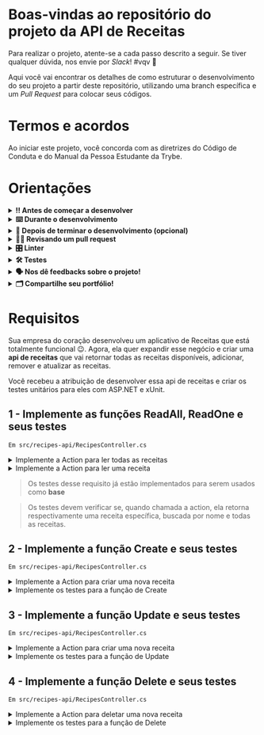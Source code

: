 # Boas-vindas ao repositório do projeto da API de Receitas

Para realizar o projeto, atente-se a cada passo descrito a seguir. Se tiver qualquer dúvida, nos envie por _Slack_! #vqv 🚀

Aqui você vai encontrar os detalhes de como estruturar o desenvolvimento do seu projeto a partir deste repositório, utilizando uma branch específica e um _Pull Request_ para colocar seus códigos.

# Termos e acordos

Ao iniciar este projeto, você concorda com as diretrizes do Código de Conduta e do Manual da Pessoa Estudante da Trybe.

# Orientações

<details>
  <summary><strong>‼️ Antes de começar a desenvolver</strong></summary><br />

  1. Clone o repositório

  - Use o comando: `git clone git@github.com:tryber/acc-csharp-0x-project-recipe-api.git`.
  - Entre na pasta do repositório que você acabou de clonar:
    - `cd acc-csharp-0x-project-recipe-api`

  2. Instale as dependências
  
  - Entre na pasta `src/`.
  - Execute o comando: `dotnet restore`.
  
  3. Crie uma branch a partir da branch `master`

  - Verifique se você está na branch `master`
    - Exemplo: `git branch`
  - Se não estiver, mude para a branch `master`
    - Exemplo: `git checkout master`
  - Agora crie uma branch à qual você vai submeter os `commits` do seu projeto
    - Você deve criar uma branch no seguinte formato: `nome-de-usuario-nome-do-projeto`
    - Exemplo: `git checkout -b joaozinho-acc-csharp-0x-project-recipe-api`

  4. Adicione as mudanças ao _stage_ do Git e faça um `commit`

  - Verifique que as mudanças ainda não estão no _stage_
    - Exemplo: `git status` (deve aparecer listada a pasta _joaozinho_ em vermelho)
  - Adicione o novo arquivo ao _stage_ do Git
    - Exemplo:
      - `git add .` (adicionando todas as mudanças - _que estavam em vermelho_ - ao stage do Git)
      - `git status` (deve aparecer listado o arquivo _joaozinho/README.md_ em verde)
  - Faça o `commit` inicial
    - Exemplo:
      - `git commit -m 'iniciando o projeto x'` (fazendo o primeiro commit)
      - `git status` (deve aparecer uma mensagem tipo essa: _nothing to commit_ )

  5. Adicione a sua branch com o novo `commit` ao repositório remoto

  - Usando o exemplo anterior: `git push -u origin joaozinho-acc-csharp-0x-project-recipe-api`

  6. Crie um novo `Pull Request` _(PR)_

  - Vá até a página de _Pull Requests_ do [repositório no GitHub](https://github.com/tryber/acc-csharp-0x-project-recipe-api/pulls)
  - Clique no botão verde _"New pull request"_
  - Clique na caixa de seleção _"Compare"_ e escolha a sua branch **com atenção**
  - Coloque um título para a sua _Pull Request_
    - Exemplo: _"Cria tela de busca"_
  - Clique no botão verde _"Create pull request"_
  - Adicione uma descrição para o _Pull Request_ e clique no botão verde _"Create pull request"_
  - **Não se preocupe em preencher mais nada por enquanto!**
  - Volte até a [página de _Pull Requests_ do repositório](https://github.com/tryber/acc-csharp-0x-project-recipe-api/pulls) e confira que o seu _Pull Request_ está criado

</details>

<details>
  <summary><strong>⌨️ Durante o desenvolvimento</strong></summary><br/>

  - Faça `commits` das alterações que você fizer no código regularmente

  - Lembre-se sempre de, após um (ou alguns) `commits`, atualizar o repositório remoto

  - Os comandos que você utilizará com mais frequência são:
    1. `git status` _(para verificar o que está em vermelho - fora do stage - e o que está em verde - no stage)_
    2. `git add` _(para adicionar arquivos ao stage do Git)_
    3. `git commit` _(para criar um commit com os arquivos que estão no stage do Git)_
    4. `git push -u origin nome-da-branch` _(para enviar o commit para o repositório remoto na primeira vez que fizer o `push` de uma nova branch)_
    5. `git push` _(para enviar o commit para o repositório remoto após o passo anterior)_

</details>

<details>
  <summary><strong>🤝 Depois de terminar o desenvolvimento (opcional)</strong></summary><br/>

  Para sinalizar que o seu projeto está pronto para o _"Code Review"_, faça o seguinte:

  - Vá até a página **DO SEU** _Pull Request_, adicione a label de _"code-review"_ e marque seus colegas:

    - No menu à direita, clique no _link_ **"Labels"** e escolha a _label_ **code-review**;

    - No menu à direita, clique no _link_ **"Assignees"** e escolha **o seu usuário**;

    - No menu à direita, clique no _link_ **"Reviewers"** e digite `students`, selecione o time `tryber/students-sd-0x`.

  Caso tenha alguma dúvida, [aqui tem um vídeo explicativo](https://vimeo.com/362189205).

</details>

<details>
  <summary><strong>🕵🏿 Revisando um pull request</strong></summary><br />

  Use o conteúdo sobre [Code Review](https://app.betrybe.com/course/real-life-engineer/code-review) para te ajudar a revisar os _Pull Requests_.

</details>

<details>
  <summary><strong>🎛 Linter</strong></summary><br />

  Usaremos o [NetAnalyzer](https://docs.microsoft.com/pt-br/dotnet/fundamentals/code-analysis/overview) para fazer a análise estática do seu código.

  Este projeto já vem com as dependências relacionadas ao _linter_ configuradas no arquivo `.csproj`.

  O analisador já é instalado pelo plugin da `Microsoft C#` no `VSCode`. Para isso, basta fazer o download do [plugin](https://marketplace.visualstudio.com/items?itemName=ms-dotnettools.csharp) e instalá-lo.
</details>

<details>
  <summary><strong>🛠 Testes</strong></summary><br />

  O .NET já possui sua própria plataforma de testes.
  
  Este projeto já vem configurado e com suas dependências.

  ### Executando todos os testes

  Para executar os testes com o .NET, execute o comando dentro do diretório do seu projeto `src/recipes-api` ou de seus testes `src/recipes-api.Test`!

  ```
  dotnet test
  ```

  ### Executando um teste específico

  Para executar um teste específico, basta executar o comando `dotnet test --filter Name~TestMethod1`.

  :warning: **Importante:** o comando irá executar testes cujo nome contém `TestMethod1`.

  :warning: **O avaliador automático não necessariamente avalia seu projeto na ordem em que os requisitos aparecem no readme. Isso acontece para deixar o processo de avaliação mais rápido. Então, não se assuste se isso acontecer, ok?**

  ### Outras opções para testes
  - Algumas opções que podem lhe ajudar são:
    -  `-?|-h|--help`: exibe a descrição completa de como utilizar o comando.
    -  `-t|--list-tests`: lista todos os testes, ao invés de executá-los.
    -  `-v|--verbosity <LEVEL>`: define o nível de detalhe na resposta dos testes.
      - `q | quiet`
      - `m | minimal`
      - `n | normal`
      - `d | detailed`
      - `diag | diagnostic`
      - Exemplo de uso: 
         ```
           dotnet test -v diag
         ```
         ou
         ```            
           dotnet test --verbosity=diagnostic
         ``` 
</details>

<details>
  <summary><strong>🗣 Nos dê feedbacks sobre o projeto!</strong></summary><br />

Ao finalizar e submeter o projeto, não se esqueça de avaliar sua experiência preenchendo o formulário. 
**Leva menos de 3 minutos!**

[FORMULÁRIO DE AVALIAÇÃO DE PROJETO](https://be-trybe.typeform.com/to/ZTeR4IbH)

</details>

<details>
  <summary><strong>🗂 Compartilhe seu portfólio!</strong></summary><br />

  Você sabia que o LinkedIn é a principal rede social profissional e que compartilhar aprendizados lá é muito importante para quem deseja construir uma carreira de sucesso? Compartilhe este projeto no seu LinkedIn, marque o perfil da Trybe (@trybe) e mostre para a sua rede toda a sua evolução.

</details>

# Requisitos

Sua empresa do coração desenvolveu um aplicativo de Receitas que está totalmente funcional 😉.
Agora, ela quer expandir esse negócio e criar uma **api de receitas** que vai retornar todas as receitas disponíveis, adicionar, remover e atualizar as receitas.

Você recebeu a atribuição de desenvolver essa api de receitas e criar os testes unitários para eles com ASP.NET e xUnit.
 
## 1 - Implemente as funções ReadAll, ReadOne e seus testes
`Em src/recipes-api/RecipesController.cs`

<details>
  <summary>Implemente a Action para ler todas as receitas</summary><br />

A action deve ser do tipo `HttpGet`;

A action deve retornar uma `IActionResult` do tipo `Ok` com um array com todas as receitas.
  
</details>

<details>
  <summary>Implemente a Action para ler uma receita</summary><br />

A action deve ser do tipo `HttpGet` e deve receber um parâmetro `name`;

A action deve retornar uma `IActionResult` do tipo `Ok` com o objeto do tipo `Recipe` que corresponde à busca.

Se não for encontrada uma receita com o nome passado por parâmetro, a Action deve retornar uma `IActionResult` do tipo `NotFound`.
  
</details>

> Os testes desse requisito já estão implementados para serem usados como **base**

> Os testes devem verificar se, quando chamada a action, ela retorna respectivamente uma receita específica, buscada por nome e todas as receitas.


## 2 - Implemente a função Create e seus testes

`Em src/recipes-api/RecipesController.cs`

<details>
  <summary>Implemente a Action para criar uma nova receita</summary><br />

A action deve ser do tipo `HttpPost`;
A action deve receber uma `Recipe` pelo corpo da requisição;

Se a receita passada por parâmetro for nula, deve ser retornado um `IActionResult` do tipo `BadRequest`;

A action deve adicionar a receita criada por parâmetro ao service e retornar um `IActionResult` do tipo `CreatedAtRoute` com a receita;
  
</details>

<details>
  <summary>Implemente os testes para a função de Create</summary><br />

Crie sua lógica em `src/recipes-api.Test/TestRecipesControllerCreate.cs`
  
Seu teste deve verificar se, quando chamada a action, ela adiciona corretamente a Recipe para o service.

</details>

## 3 - Implemente a função Update e seus testes
`Em src/recipes-api/RecipesController.cs`

<details>
  <summary>Implemente a Action para criar uma nova receita</summary><br />

A action deve ser do tipo `HttpPut`;
A action deve receber uma string de nome por parâmetro e uma `Recipe` pelo corpo da requisição;

Se a receita passada por parâmetro for nula ou o nome passado por parâmetro for diferente do nome da receita, deve ser retornado um `IActionResult` do tipo `BadRequest`;

A action deve atualizar a receita no service corretamente e retornar um `IActionResult` do tipo `NoContent` com a receita;
  
</details>

<details>
  <summary>Implemente os testes para a função de Update</summary><br />

Crie sua lógica em `src/recipes-api.Test/TestRecipesControllerUpdate.cs`
  
Seu teste deve verificar se, quando chamada a action, ela altera corretamente a Recipe no service.

</details>




## 4 - Implemente a função Delete e seus testes
`Em src/recipes-api/RecipesController.cs`

<details>
  <summary>Implemente a Action para deletar uma nova receita</summary><br />

A action deve ser do tipo `HttpDelete`;
A action deve receber uma string de nome por parâmetro;

Se a receita a ser deletada não existir no service, deve ser retornado um `IActionResult` do tipo `NotFound`;

A action deve deletar a receita no service corretamente e retornar um `IActionResult` do tipo `NoContent` com a receita;
  
</details>

<details>
  <summary>Implemente os testes para a função de Delete</summary><br />

Crie sua lógica em `src/recipes-api.Test/TestRecipesControllerDelete.cs`
  
Seu teste deve verificar se, quando chamada a action, ela deleta corretamente a Recipe no service.

</details>
